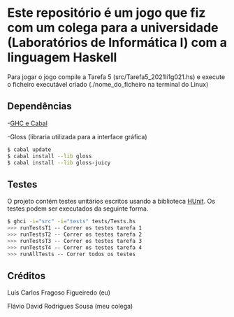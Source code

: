# Este repositório é um jogo que fiz com um colega para a universidade (Laboratórios de Informática I) com a linguagem Haskell


Para jogar o jogo compile a Tarefa 5 (src/Tarefa5_2021li1g021.hs) e execute o ficheiro executável criado (./nome_do_ficheiro na terminal do Linux)

## Dependências

-[GHC e Cabal](https://www.haskell.org/downloads/) <p/>
-Gloss (libraria utilizada para a interface gráfica)

```bash
$ cabal update
$ cabal install --lib gloss
$ cabal install --lib gloss-juicy
```

## Testes

O projeto contém testes unitários escritos usando a biblioteca [HUnit](https://hackage.haskell.org/package/HUnit). Os testes podem ser executados da seguinte forma.

```bash
$ ghci -i="src" -i="tests" tests/Tests.hs
>>> runTestsT1 -- Correr os testes tarefa 1
>>> runTestsT2 -- Correr os testes tarefa 2
>>> runTestsT3 -- Correr os testes tarefa 3
>>> runTestsT4 -- Correr os testes tarefa 4
>>> runAllTests -- Correr todos os testes
```

## Créditos

Luís Carlos Fragoso Figueiredo (eu)

Flávio David Rodrigues Sousa (meu colega)
